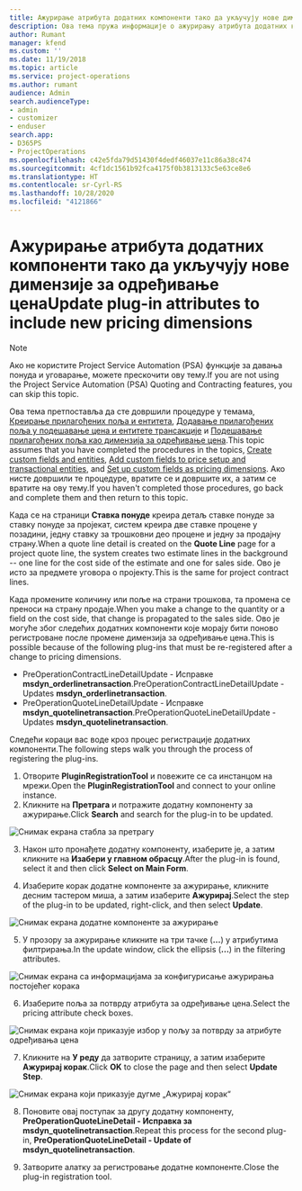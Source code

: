 ```yaml
---
title: Ажурирање атрибута додатних компоненти тако да укључују нове димензије за одређивање цена
description: Ова тема пружа информације о ажурирању атрибута додатних компоненти за димензије одређивања цена.
author: Rumant
manager: kfend
ms.custom: ''
ms.date: 11/19/2018
ms.topic: article
ms.service: project-operations
ms.author: rumant
audience: Admin
search.audienceType:
- admin
- customizer
- enduser
search.app:
- D365PS
- ProjectOperations
ms.openlocfilehash: c42e5fda79d51430f4dedf46037e11c86a38c474
ms.sourcegitcommit: 4cf1dc1561b92fca4175f0b3813133c5e63ce8e6
ms.translationtype: HT
ms.contentlocale: sr-Cyrl-RS
ms.lasthandoff: 10/28/2020
ms.locfileid: "4121866"
---
```

# <a name="update-plug-in-attributes-to-include-new-pricing-dimensions"></a><span data-ttu-id="6d7e1-103">Ажурирање атрибута додатних компоненти тако да укључују нове димензије за одређивање цена</span><span class="sxs-lookup"><span data-stu-id="6d7e1-103">Update plug-in attributes to include new pricing dimensions</span></span>

> [!NOTE]
> <span data-ttu-id="6d7e1-104">Ако не користите Project Service Automation (PSA) функције за давања понуда и уговарање, можете прескочити ову тему.</span><span class="sxs-lookup"><span data-stu-id="6d7e1-104">If you are not using the Project Service Automation (PSA) Quoting and Contracting features, you can skip this topic.</span></span>

<span data-ttu-id="6d7e1-105">Ова тема претпоставља да сте довршили процедуре у темама, [Креирање прилагођених поља и ентитета](create-custom-fields-entities.md), [Додавање прилагођених поља у подешавање цена и ентитете трансакције](field-references.md) и [Подешавање прилагођених поља као димензија за одређивање цена](set-up-pricing-dimensions.md).</span><span class="sxs-lookup"><span data-stu-id="6d7e1-105">This topic assumes that you have completed the procedures in the topics, [Create custom fields and entities](create-custom-fields-entities.md), [Add custom fields to price setup and transactional entities](field-references.md), and [Set up custom fields as pricing dimensions](set-up-pricing-dimensions.md).</span></span> <span data-ttu-id="6d7e1-106">Ако нисте довршили те процедуре, вратите се и довршите их, а затим се вратите на ову тему.</span><span class="sxs-lookup"><span data-stu-id="6d7e1-106">If you haven't completed those procedures, go back and complete them and then return to this topic.</span></span>

<span data-ttu-id="6d7e1-107">Када се на страници **Ставка понуде** креира детаљ ставке понуде за ставку понуде за пројекат, систем креира две ставке процене у позадини, једну ставку за трошковни део процене и једну за продајну страну.</span><span class="sxs-lookup"><span data-stu-id="6d7e1-107">When a quote line detail is created on the **Quote Line** page for a project quote line, the system creates two estimate lines in the background -- one line for the cost side of the estimate and one for sales side.</span></span> <span data-ttu-id="6d7e1-108">Ово је исто за предмете уговора о пројекту.</span><span class="sxs-lookup"><span data-stu-id="6d7e1-108">This is the same  for project contract lines.</span></span>

<span data-ttu-id="6d7e1-109">Када промените количину или поље на страни трошкова, та промена се преноси на страну продаје.</span><span class="sxs-lookup"><span data-stu-id="6d7e1-109">When you make a change to the quantity or a field on the cost side, that change is propagated to the sales side.</span></span> <span data-ttu-id="6d7e1-110">Ово је могуће због следећих додатних компоненти које морају бити поново регистроване после промене димензија за одређивање цена.</span><span class="sxs-lookup"><span data-stu-id="6d7e1-110">This is possible because of the following plug-ins that must be re-registered after a change to pricing dimensions.</span></span>

- <span data-ttu-id="6d7e1-111">PreOperationContractLineDetailUpdate - Исправке **msdyn_orderlinetransaction**.</span><span class="sxs-lookup"><span data-stu-id="6d7e1-111">PreOperationContractLineDetailUpdate - Updates **msdyn_orderlinetransaction**.</span></span>
- <span data-ttu-id="6d7e1-112">PreOperationQuoteLineDetailUpdate - Исправке **msdyn_quotelinetransaction**.</span><span class="sxs-lookup"><span data-stu-id="6d7e1-112">PreOperationQuoteLineDetailUpdate - Updates **msdyn_quotelinetransaction**.</span></span>

<span data-ttu-id="6d7e1-113">Следећи кораци вас воде кроз процес регистрације додатних компоненти.</span><span class="sxs-lookup"><span data-stu-id="6d7e1-113">The following steps walk you through the process of registering the plug-ins.</span></span>

1. <span data-ttu-id="6d7e1-114">Отворите **PluginRegistrationTool** и повежите се са инстанцом на мрежи.</span><span class="sxs-lookup"><span data-stu-id="6d7e1-114">Open the **PluginRegistrationTool** and connect to your online instance.</span></span>
2. <span data-ttu-id="6d7e1-115">Кликните на **Претрага** и потражите додатну компоненту за ажурирање.</span><span class="sxs-lookup"><span data-stu-id="6d7e1-115">Click **Search** and search for the plug-in to be updated.</span></span>

 ![Снимак екрана стабла за претрагу](media/PRT-1.png)

3. <span data-ttu-id="6d7e1-117">Након што пронађете додатну компоненту, изаберите је, а затим кликните на **Изабери у главном обрасцу**.</span><span class="sxs-lookup"><span data-stu-id="6d7e1-117">After the plug-in is found, select it and then click **Select on Main Form**.</span></span>

4. <span data-ttu-id="6d7e1-118">Изаберите корак додатне компоненте за ажурирање, кликните десним тастером миша, а затим изаберите **Ажурирај**.</span><span class="sxs-lookup"><span data-stu-id="6d7e1-118">Select the step of the plug-in to be updated, right-click, and then select **Update**.</span></span>

 ![Снимак екрана додатне компоненте за ажурирање](media/PRT-2.png)
 
5. <span data-ttu-id="6d7e1-120">У прозору за ажурирање кликните на три тачке (**...**) у атрибутима филтрирања.</span><span class="sxs-lookup"><span data-stu-id="6d7e1-120">In the update window, click the ellipsis (**...**) in the filtering attributes.</span></span>

 ![Снимак екрана са информацијама за конфигурисање ажурирања постојећег корака](media/PRT-3.png)
 
6. <span data-ttu-id="6d7e1-122">Изаберите поља за потврду атрибута за одређивање цена.</span><span class="sxs-lookup"><span data-stu-id="6d7e1-122">Select the pricing attribute check boxes.</span></span>

 ![Снимак екрана који приказује избор у пољу за потврду за атрибуте одређивања цена](media/PRT-4.png)

7. <span data-ttu-id="6d7e1-124">Кликните на **У реду** да затворите страницу, а затим изаберите **Ажурирај корак**.</span><span class="sxs-lookup"><span data-stu-id="6d7e1-124">Click **OK** to close the page and then select **Update Step**.</span></span>

 ![Снимак екрана који приказује дугме „Ажурирај корак“](media/PRT-5.png)
 
8. <span data-ttu-id="6d7e1-126">Поновите овај поступак за другу додатну компоненту, **PreOperationQuoteLineDetail - Исправка за msdyn_quotelinetransaction**.</span><span class="sxs-lookup"><span data-stu-id="6d7e1-126">Repeat this process for the second plug-in, **PreOperationQuoteLineDetail - Update of msdyn_quotelinetransaction**.</span></span>

9. <span data-ttu-id="6d7e1-127">Затворите алатку за регистровање додатне компоненте.</span><span class="sxs-lookup"><span data-stu-id="6d7e1-127">Close the plug-in registration tool.</span></span>

